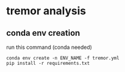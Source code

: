 # tremor analysis

## conda env creation
run this command (conda needed)
```
conda env create -n ENV_NAME -f tremor.yml
pip install -r requirements.txt
```